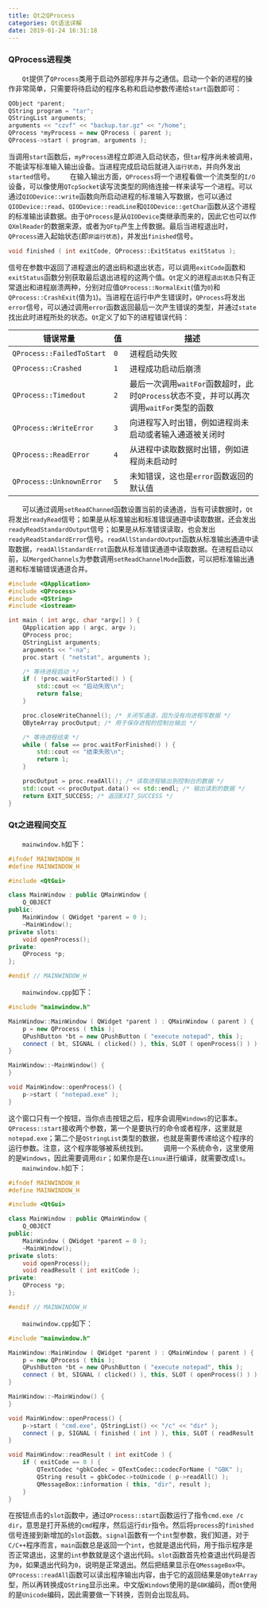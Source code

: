 ```yaml
---
title: Qt之QProcess
categories: Qt语法详解
date: 2019-01-24 16:31:18
---
```

### QProcess进程类

&emsp;&emsp;`Qt`提供了`QProcess`类用于启动外部程序并与之通信。启动一个新的进程的操作非常简单，只需要将待启动的程序名称和启动参数传递给`start`函数即可：<!--more-->

``` cpp
QObject *parent;
QString program = "tar";
QStringList arguments;
arguments << "czvf" << "backup.tar.gz" << "/home";
QProcess *myProcess = new QProcess ( parent );
QProcess->start ( program, arguments );
```

当调用`start`函数后，`myProcess`进程立即进入启动状态，但`tar`程序尚未被调用，不能读写标准输入输出设备。当进程完成启动后就进入`运行状态`，并向外发出`started`信号。
&emsp;&emsp;在输入输出方面，`QProcess`将一个进程看做一个流类型的`I/O`设备，可以像使用`QTcpSocket`读写流类型的网络连接一样来读写一个进程。可以通过`QIODevice::write`函数向所启动进程的标准输入写数据，也可以通过`QIODevice::read`、`QIODevice::readLine`和`QIODevice::getChar`函数从这个进程的标准输出读数据。由于`QProcess`是从`QIODevice`类继承而来的，因此它也可以作`QXmlReader`的数据来源，或者为`QFtp`产生上传数据。最后当进程退出时，`QProcess`进入起始状态(即`非运行状态`)，并发出`finished`信号。

``` cpp
void finished ( int exitCode, QProcess::ExitStatus exitStatus );
```

信号在参数中返回了进程退出的退出码和退出状态，可以调用`exitCode`函数和`exitStatus`函数分别获取最后退出进程的这两个值。`Qt`定义的进程`退出状态`只有正常退出和进程崩溃两种，分别对应值`QProcess::NormalExit`(值为`0`)和`QProcess::CrashExit`(值为`1`)。当进程在运行中产生错误时，`QProcess`将发出`error`信号，可以通过调用`error`函数返回最后一次产生错误的类型，并通过`state`找出此时进程所处的状态。`Qt`定义了如下的进程错误代码：

错误常量                   | 值  | 描述
--------------------------|-----|------
`QProcess::FailedToStart` | `0` | 进程启动失败
`QProcess::Crashed`       | `1` | 进程成功启动后崩溃
`QProcess::Timedout`      | `2` | 最后一次调用`waitFor`函数超时，此时`QProcess`状态不变，并可以再次调用`waitFor`类型的函数
`QProcess::WriteError`    | `3` | 向进程写入时出错，例如进程尚未启动或者输入通道被关闭时
`QProcess::ReadError`     | `4` | 从进程中读取数据时出错，例如进程尚未启动时
`QProcess::UnknownError`  | `5` | 未知错误，这也是`error`函数返回的默认值

&emsp;&emsp;可以通过调用`setReadChanned`函数设置当前的读通道，当有可读数据时，`Qt`将发出`readyRead`信号；如果是从标准输出和标准错误通道中读取数据，还会发出`readyReadStandardOutput`信号；如果是从标准错误读取，也会发出`readyReadStandardError`信号。`readAllStandardOutput`函数从标准输出通道中读取数据，`readAllStandardErrot`函数从标准错误通道中读取数据。在进程启动以前，以`MergedChannels`为参数调用`setReadChannelMode`函数，可以把标准输出通道和标准输错误通道合并。

``` cpp
#include <QApplication>
#include <QProcess>
#include <QString>
#include <iostream>

int main ( int argc, char *argv[] ) {
    QApplication app ( argc, argv );
    QProcess proc;
    QStringList arguments;
    arguments << "-na";
    proc.start ( "netstat", arguments );

    /* 等待进程启动 */
    if ( !proc.waitForStarted() ) {
        std::cout << "启动失败\n";
        return false;
    }

    proc.closeWriteChannel(); /* 关闭写通道，因为没有向进程写数据 */
    QByteArray procOutput; /* 用于保存进程的控制台输出 */

    /* 等待进程结束 */
    while ( false == proc.waitForFinished() ) {
        std::cout << "结束失败\n";
        return 1;
    }

    procOutput = proc.readAll(); /* 读取进程输出到控制台的数据 */
    std::cout << procOutput.data() << std::endl; /* 输出读到的数据 */
    return EXIT_SUCCESS; /* 返回EXIT_SUCCESS */
}
```

### Qt之进程间交互

&emsp;&emsp;`mainwindow.h`如下：

``` cpp
#ifndef MAINWINDOW_H
#define MAINWINDOW_H

#include <QtGui>

class MainWindow : public QMainWindow {
    Q_OBJECT
public:
    MainWindow ( QWidget *parent = 0 );
    ~MainWindow();
private slots:
    void openProcess();
private:
    QProcess *p;
};

#endif // MAINWINDOW_H
```

&emsp;&emsp;`mainwindow.cpp`如下：

``` cpp
#include "mainwindow.h"

MainWindow::MainWindow ( QWidget *parent ) : QMainWindow ( parent ) {
    p = new QProcess ( this );
    QPushButton *bt = new QPushButton ( "execute notepad", this );
    connect ( bt, SIGNAL ( clicked() ), this, SLOT ( openProcess() ) );
}

MainWindow::~MainWindow() {
}

void MainWindow::openProcess() {
    p->start ( "notepad.exe" );
}
```

这个窗口只有一个按钮，当你点击按钮之后，程序会调用`Windows`的记事本。`QProcess::start`接收两个参数，第一个是要执行的命令或者程序，这里就是`notepad.exe`；第二个是`QStringList`类型的数据，也就是需要传递给这个程序的运行参数。注意，这个程序能够被系统找到。
&emsp;&emsp;调用一个系统命令，这里使用的是`Windows`，因此需要调用`dir`；如果你是在`Linux`进行编译，就需要改成`ls`。
&emsp;&emsp;`mainwindow.h`如下：

``` cpp
#ifndef MAINWINDOW_H
#define MAINWINDOW_H

#include <QtGui>

class MainWindow : public QMainWindow {
    Q_OBJECT
public:
    MainWindow ( QWidget *parent = 0 );
    ~MainWindow();
private slots:
    void openProcess();
    void readResult ( int exitCode );
private:
    QProcess *p;
};

#endif // MAINWINDOW_H
```

&emsp;&emsp;`mainwindow.cpp`如下：

``` cpp
#include "mainwindow.h"

MainWindow::MainWindow ( QWidget *parent ) : QMainWindow ( parent ) {
    p = new QProcess ( this );
    QPushButton *bt = new QPushButton ( "execute notepad", this );
    connect ( bt, SIGNAL ( clicked() ), this, SLOT ( openProcess() ) );
}

MainWindow::~MainWindow() {
}

void MainWindow::openProcess() {
    p->start ( "cmd.exe", QStringList() << "/c" << "dir" );
    connect ( p, SIGNAL ( finished ( int ) ), this, SLOT ( readResult ( int ) ) );
}

void MainWindow::readResult ( int exitCode ) {
    if ( exitCode == 0 ) {
        QTextCodec *gbkCodec = QTextCodec::codecForName ( "GBK" );
        QString result = gbkCodec->toUnicode ( p->readAll() );
        QMessageBox::information ( this, "dir", result );
    }
}
```

在按钮点击的`slot`函数中，通过`QProcess::start`函数运行了指令`cmd.exe /c dir`，意思是打开系统的`cmd`程序，然后运行`dir`指令。然后将`process`的`finished`信号连接到新增加的`slot`函数。`signal`函数有一个`int`型参数，我们知道，对于`C/C++`程序而言，`main`函数总是返回一个`int`，也就是退出代码，用于指示程序是否正常退出，这里的`int`参数就是这个退出代码。`slot`函数首先检查退出代码是否为`0`，如果退出代码为`0`，说明是正常退出。然后把结果显示在`QMessageBox`中。`QProcess::readAll`函数可以读出程序输出内容，由于它的返回结果是`QByteArray`型，所以再转换成`QString`显示出来。中文版`Windows`使用的是`GBK`编码，而`Qt`使用的是`Unicode`编码，因此需要做一下转换，否则会出现乱码。
